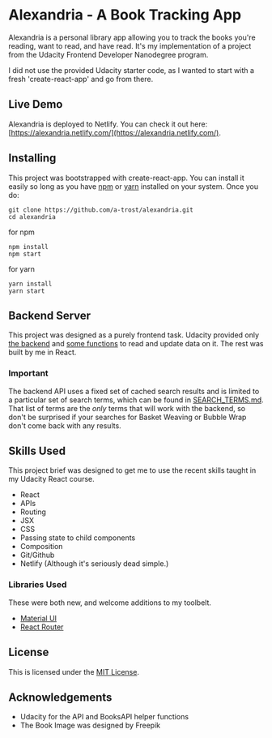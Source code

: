 # Alexandria - A Book Tracking App
Alexandria is a personal library app allowing you to track the books you're reading, want to read, and have read. It's my implementation of a project from the Udacity Frontend Developer Nanodegree program. 

I did not use the provided Udacity starter code, as I wanted to start with a fresh 'create-react-app' and go from there. 

## Live Demo
Alexandria is deployed to Netlify. You can check it out here: [https://alexandria.netlify.com/](https://alexandria.netlify.com/).

## Installing
This project was bootstrapped with create-react-app. You can install it easily so long as you have [npm](https://www.npmjs.com/get-npm) or [yarn](https://yarnpkg.com/en/docs/install) installed on your system. Once you do:

```
git clone https://github.com/a-trost/alexandria.git
cd alexandria
```
for npm
```
npm install
npm start
```
for yarn
```
yarn install
yarn start
```

## Backend Server
This project was designed as a purely frontend task. Udacity provided only [the backend](https://reactnd-books-api.udacity.com) and [some functions](https://github.com/a-trost/alexandria/blob/master/src/BooksAPI.js) to read and update data on it. The rest was built by me in React.
### Important
The backend API uses a fixed set of cached search results and is limited to a particular set of search terms, which can be found in [SEARCH_TERMS.md](https://github.com/udacity/reactnd-project-myreads-starter/blob/master/SEARCH_TERMS.md). That list of terms are the _only_ terms that will work with the backend, so don't be surprised if your searches for Basket Weaving or Bubble Wrap don't come back with any results.

## Skills Used
This project brief was designed to get me to use the recent skills taught in my Udacity React course.
* React
* APIs
* Routing
* JSX
* CSS
* Passing state to child components
* Composition
* Git/Github
* Netlify (Although it's seriously dead simple.)

### Libraries Used
These were both new, and welcome additions to my toolbelt.
* [Material UI](https://material-ui-next.com/)
* [React Router](https://github.com/ReactTraining/react-router)

## License
This is licensed under the [MIT License](https://github.com/a-trost/alexandria/blob/master/LICENSE).

## Acknowledgements
* Udacity for the API and BooksAPI helper functions
* The Book Image was designed by Freepik